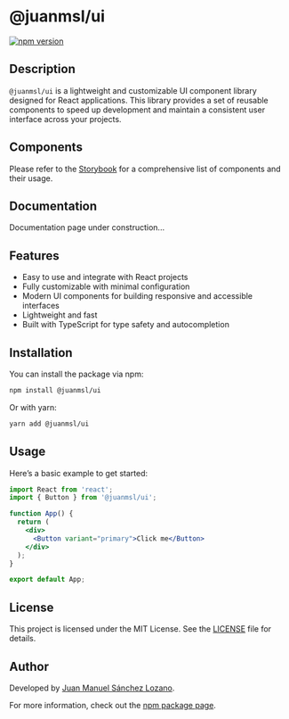 
# @juanmsl/ui

[![npm version](https://badge.fury.io/js/%40juanmsl%2Fui.svg)](https://www.npmjs.com/package/@juanmsl/ui)

## Description

`@juanmsl/ui` is a lightweight and customizable UI component library designed for React applications. This library provides a set of reusable components to speed up development and maintain a consistent user interface across your projects.


## Components

Please refer to the [Storybook](https://ui.juanmsl.com) for a comprehensive list of components and their usage.

## Documentation

Documentation page under construction...

## Features

- Easy to use and integrate with React projects
- Fully customizable with minimal configuration
- Modern UI components for building responsive and accessible interfaces
- Lightweight and fast
- Built with TypeScript for type safety and autocompletion

## Installation

You can install the package via npm:

```bash
npm install @juanmsl/ui
```

Or with yarn:

```bash
yarn add @juanmsl/ui
```

## Usage

Here’s a basic example to get started:

```jsx
import React from 'react';
import { Button } from '@juanmsl/ui';

function App() {
  return (
    <div>
      <Button variant="primary">Click me</Button>
    </div>
  );
}

export default App;
```

## License

This project is licensed under the MIT License. See the [LICENSE](./LICENSE) file for details.

## Author

Developed by [Juan Manuel Sánchez Lozano](https://juanmsl.com).

For more information, check out the [npm package page](https://www.npmjs.com/package/@juanmsl/ui).
